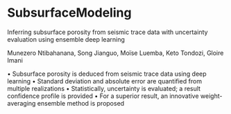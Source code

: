 # SubsurfaceModeling
Inferring subsurface porosity from seismic trace data with uncertainty evaluation using ensemble deep learning

Munezero Ntibahanana, Song Jianguo, Moïse Luemba, Keto Tondozi, Gloire Imani

•  Subsurface porosity is deduced from seismic trace data using deep learning
•  Standard deviation and absolute error are quantified from multiple realizations 
•  Statistically, uncertainty is evaluated; a result confidence profile is provided
•  For a superior result, an innovative weight-averaging ensemble method is proposed

